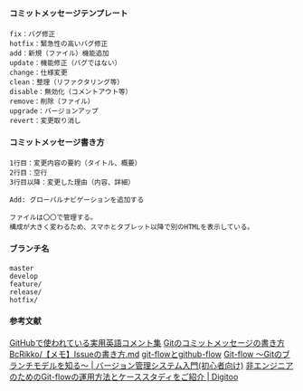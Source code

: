 #### コミットメッセージテンプレート
```
fix：バグ修正
hotfix：緊急性の高いバグ修正
add：新規（ファイル）機能追加
update：機能修正（バグではない）
change：仕様変更
clean：整理（リファクタリング等）
disable：無効化（コメントアウト等）
remove：削除（ファイル）
upgrade：バージョンアップ
revert：変更取り消し
```

#### コミットメッセージ書き方
```
1行目：変更内容の要約（タイトル、概要）
2行目：空行
3行目以降：変更した理由（内容、詳細）

Add: グローバルナビゲーションを追加する

ファイルは〇〇で管理する。
構成が大きく変わるため、スマホとタブレット以降で別のHTMLを表示している。
```

#### ブランチ名

```
master
develop
feature/
release/
hotfix/
```

#### 参考文献
[GitHubで使われている実用英語コメント集](https://qiita.com/shikichee/items/a5f922a3ef3aa58a1839)
[Gitのコミットメッセージの書き方](https://qiita.com/itosho/items/9565c6ad2ffc24c09364)
[BcRikko/【メモ】Issueの書き方.md](https://gist.github.com/BcRikko/6af0b248148c12d3ab90)
[git-flowとgithub-flow](https://www.atmarkit.co.jp/ait/articles/1708/01/news015.html#021)
[Git\-flow ～Gitのブランチモデルを知る～ \| バージョン管理システム入門\(初心者向け\)](https://tracpath.com/bootcamp/learning_git_git_flow.html)
[非エンジニアのためのGit\-flowの運用方法とケーススタディをご紹介 \| Digitoo](https://digitoo.trans-cosmos.co.jp/blog/git-flow/)